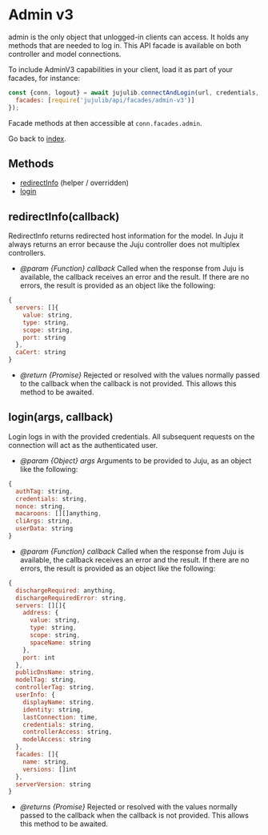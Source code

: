 <!---
NOTE: this file has been generated by the doc command in js-libjuju
on Tue 2018/11/27 16:23:14 UTC. Do not manually edit this file.
--->
# Admin v3

admin is the only object that unlogged-in clients can access. It holds any
  methods that are needed to log in.
This API facade is available on both controller and model connections.

To include AdminV3 capabilities in your client, load it as
part of your facades, for instance:
```javascript
const {conn, logout} = await jujulib.connectAndLogin(url, credentials, {
  facades: [require('jujulib/api/facades/admin-v3')]
});
```
Facade methods at then accessible at `conn.facades.admin`.

Go back to [index](index.md).

## Methods
- [redirectInfo](#redirectInfocallback) (helper / overridden)
- [login](#loginargs-callback)

## redirectInfo(callback)

RedirectInfo returns redirected host information for the model. In Juju it
always returns an error because the Juju controller does not multiplex
controllers.

- *@param {Function} callback* Called when the response from Juju is available,
  the callback receives an error and the result. If there are no errors,
  the result is provided as an object like the following:
```javascript
{
  servers: []{
    value: string,
    type: string,
    scope: string,
    port: string
  },
  caCert: string
}
```
- *@return {Promise}* Rejected or resolved with the values normally passed to
  the callback when the callback is not provided.
  This allows this method to be awaited.


## login(args, callback)
Login logs in with the provided credentials.  All subsequent requests on
    the connection will act as the authenticated user.

- *@param {Object} args* Arguments to be provided to Juju, as an object like
  the following:
```javascript
{
  authTag: string,
  credentials: string,
  nonce: string,
  macaroons: [][]anything,
  cliArgs: string,
  userData: string
}
```
- *@param {Function} callback* Called when the response from Juju is available,
  the callback receives an error and the result. If there are no errors, the
  result is provided as an object like the following:
```javascript
{
  dischargeRequired: anything,
  dischargeRequiredError: string,
  servers: [][]{
    address: {
      value: string,
      type: string,
      scope: string,
      spaceName: string
    },
    port: int
  },
  publicDnsName: string,
  modelTag: string,
  controllerTag: string,
  userInfo: {
    displayName: string,
    identity: string,
    lastConnection: time,
    credentials: string,
    controllerAccess: string,
    modelAccess: string
  },
  facades: []{
    name: string,
    versions: []int
  },
  serverVersion: string
}
```
- *@returns {Promise}* Rejected or resolved with the values normally passed to
  the callback when the callback is not provided.
  This allows this method to be awaited.